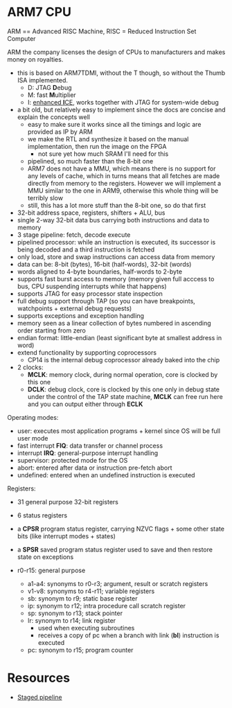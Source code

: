 # ARM7 CPU
ARM == Advanced RISC Machine, RISC = Reduced Instruction Set Computer

ARM the company licenses the design of CPUs to manufacturers and makes money on royalties.

- this is based on ARM7TDMI, without the T though, so without the Thumb ISA implemented.
    - D: JTAG **D**ebug
    - M: fast **M**ultiplier
    - I: [enhanced **I**CE](https://en.wikipedia.org/wiki/In-circuit_emulation), works together with JTAG for system-wide debug
- a bit old, but relatively easy to implement since the docs are concise and explain the concepts well
    - easy to make sure it works since all the timings and logic are provided as IP by ARM
    - we make the RTL and synthesize it based on the manual implementation, then run the image on the FPGA
        - not sure yet how much SRAM I'll need for this
    - pipelined, so much faster than the 8-bit one
    - ARM7 does not have a MMU, which means there is no support for any levels of cache, which in turns means that all fetches are made directly from memory to the registers. However we will implement a MMU similar to the one in ARM9, otherwise this whole thing will be terribly slow
    - still, this has a lot more stuff than the 8-bit one, so do that first
- 32-bit address space, registers, shifters + ALU, bus
- single 2-way 32-bit data bus carrying both instructions and data to memory
- 3 stage pipeline: fetch, decode execute
- pipelined processor: while an instruction is executed, its successor is being decoded and a third instruction is fetched
- only load, store and swap instructions can access data from memory
- data can be: 8-bit (bytes), 16-bit (half-words), 32-bit (words)
- words aligned to 4-byte boundaries, half-words to 2-byte
- supports fast burst access to memory (memory given full acccess to bus, CPU suspending interrupts while that happens)
- supports JTAG for easy processor state inspection
- full debug support through TAP (so you can have breakpoints, watchpoints + external debug requests)
- supports exceptions and exception handling
- memory seen as a linear collection of bytes numbered in ascending order starting from zero
- endian format: little-endian (least significant byte at smallest address in word)
- extend functionality by supporting coprocessors
    - CP14 is the internal debug coprocessor already baked into the chip
- 2 clocks:
    - **MCLK**: memory clock, during normal operation, core is clocked by this one
    - **DCLK**: debug clock, core is clocked by this one only in debug state under the control of the TAP state machine, **MCLK** can free run here and you can output either through **ECLK**

Operating modes:
- user: executes most application programs + kernel since OS will be full user mode
- fast interrupt **FIQ**: data transfer or channel process
- interrupt **IRQ**: general-purpose interrupt handling
- supervisor: protected mode for the OS
- abort: entered after data or instruction pre-fetch abort
- undefined: entered when an undefined instruction is executed

Registers:
- 31 general purpose 32-bit registers
- 6 status registers
- a **CPSR** program status register, carrying NZVC flags + some other state bits (like interrupt modes + states)
- a **SPSR** saved program status register used to save and then restore state on exceptions

- r0-r15: general purpose
    - a1-a4: synonyms to r0-r3; argument, result or scratch registers
    - v1-v8: synonyms to r4-r11; variable registers
    - sb: synonym to r9; static base register
    - ip: synonym to r12; intra procedure call scratch register
    - sp: synonym to r13; stack pointer
    - lr: synonym to r14; link register
        - used when executing subroutines
        - receives a copy of pc when a branch with link (**bl**) instruction is executed
    - pc: synonym to r15; program counter

# Resources
- [Staged pipeline](https://www.sciencedirect.com/topics/computer-science/stage-pipeline)

